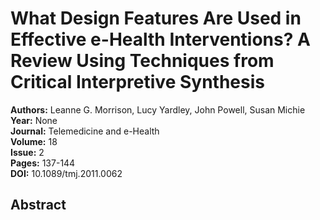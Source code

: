 # What Design Features Are Used in Effective e-Health Interventions? A Review Using Techniques from Critical Interpretive Synthesis

**Authors:** Leanne G. Morrison, Lucy Yardley, John Powell, Susan Michie  
**Year:** None  
**Journal:** Telemedicine and e-Health  
**Volume:** 18  
**Issue:** 2  
**Pages:** 137-144  
**DOI:** 10.1089/tmj.2011.0062  

## Abstract


